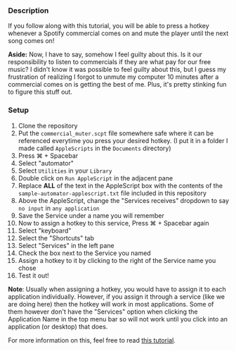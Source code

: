 ### Description
If you follow along with this tutorial, you will be able to press a hotkey whenever a Spotify commercial comes on and mute the player until the next song comes on!

**Aside:** Now, I have to say, somehow I feel guilty about this. Is it our responsibility to listen to commercials if they are what pay for our free music? I didn't know it was possible to feel guilty about this, but I guess my frustration of realizing I forgot to unmute my computer 10 minutes after a commercial comes on is getting the best of me. Plus, it's pretty stinking fun to figure this stuff out.

### Setup

1. Clone the repository
2. Put the `commercial_muter.scpt` file somewhere safe where it can be referenced everytime you press your desired hotkey. (I put it in a folder I made called `AppleScripts` in the `Documents` directory)
3. Press ⌘ + Spacebar
4. Select "automator"
5. Select `Utilities` in your `Library`
6. Double click on `Run AppleScript` in the adjacent pane
7. Replace **ALL** of the text in the AppleScript box with the contents of the `sample-automator-applescript.txt` file included in this repository
8. Above the AppleScript, change the "Services receives" dropdown to say `no input` in `any application`
9. Save the Service under a name you will remember
10. Now to assign a hotkey to this service, Press ⌘ + Spacebar again
11. Select "keyboard"
12. Select the "Shortcuts" tab
13. Select "Services" in the left pane
14. Check the box next to the Service you named
15. Assign a hotkey to it by clicking to the right of the Service name you chose
16. Test it out!

**Note**: Usually when assigning a hotkey, you would have to assign it to each application individually. However, if you assign it through a service (like we are doing here) then the hotkey will work in most applications. Some of them however don't have the "Services" option when clicking the Application Name in the top menu bar so will not work until you click into an application (or desktop) that does.


For more information on this, feel free to read [this tutorial](http://blog.fosketts.net/2010/08/09/assign-keyboard-shortcut-applescript-automator-service/).
